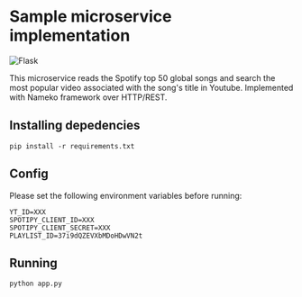 # Sample microservice implementation

![Flask](https://github.com/nickmancol/python-spyt/actions/workflows/flask.yml/badge.svg)

This microservice reads the Spotify top 50 global songs and search the most popular video associated with the song's title in Youtube. Implemented with Nameko framework over HTTP/REST.

## Installing depedencies

```
pip install -r requirements.txt
```

## Config

Please set the following environment variables before running:

```
YT_ID=XXX
SPOTIPY_CLIENT_ID=XXX
SPOTIPY_CLIENT_SECRET=XXX
PLAYLIST_ID=37i9dQZEVXbMDoHDwVN2t
```
## Running 

```
python app.py
```
